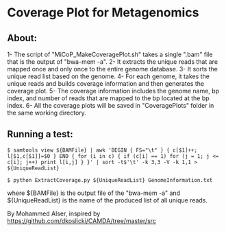 # Coverage Plot for Metagenomics

## About:
1- The script of "MiCoP_MakeCoveragePlot.sh" takes a single ".bam" file that is the output of "bwa-mem -a".
2- It extracts the unique reads that are mapped once and only once to the entire genome database.
3- It sorts the unique read list based on the genome.
4- For each genome, it takes the unique reads and builds coverage information and then generates the coverage plot.
5- The coverage information includes the genome name, bp index, and number of reads that are mapped to the bp located at the bp index.
6- All the coverage plots will be saved in "CoveragePlots" folder in the same working directory.

## Running a test:

```
$ samtools view ${BAMFile} | awk 'BEGIN { FS="\t" } { c[$1]++; l[$1,c[$1]]=$0 } END { for (i in c) { if (c[i] == 1) for (j = 1; j <= c[i]; j++) print l[i,j] } }' | sort -t$'\t' -k 3,3 -V -k 1,1 > ${UniqueReadList}

$ python ExtractCoverage.py ${UniqueReadList} GenomeInformation.txt
```
where ${BAMFile} is the output file of the "bwa-mem -a" and ${UniqueReadList} is the name of the produced list of all unique reads.

By Mohammed Alser, inspired by https://github.com/dkoslicki/CAMDA/tree/master/src

